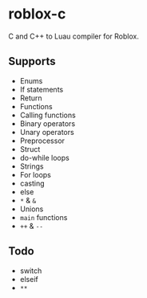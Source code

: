 # roblox-c
C and C++ to Luau compiler for Roblox.

## Supports
- Enums
- If statements
- Return
- Functions
- Calling functions
- Binary operators
- Unary operators
- Preprocessor
- Struct
- do-while loops
- Strings
- For loops
- casting
- else
- `*` & `&`
- Unions
- `main` functions
- `++` & `--`
## Todo
- switch
- elseif
- `**`